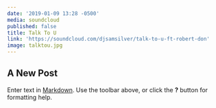 ```yaml
---
date: '2019-01-09 13:28 -0500'
media: soundcloud
published: false
title: Talk To U
link: 'https://soundcloud.com/djsamsilver/talk-to-u-ft-robert-don'
image: talktou.jpg
---
```

## A New Post

Enter text in [Markdown](http://daringfireball.net/projects/markdown/). Use the toolbar above, or click the **?** button for formatting help.
